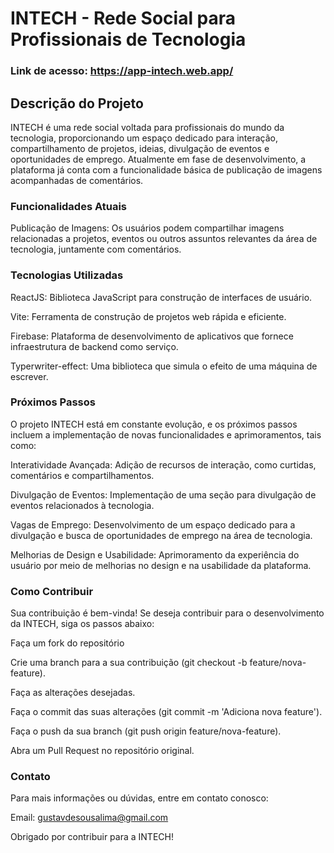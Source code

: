 # INTECH - Rede Social para Profissionais de Tecnologia

### Link de acesso: https://app-intech.web.app/

## Descrição do Projeto
INTECH é uma rede social voltada para profissionais do mundo da tecnologia, proporcionando um espaço dedicado para interação, compartilhamento de projetos, ideias, divulgação de eventos e oportunidades de emprego. Atualmente em fase de desenvolvimento, a plataforma já conta com a funcionalidade básica de publicação de imagens acompanhadas de comentários.

### Funcionalidades Atuais
Publicação de Imagens: Os usuários podem compartilhar imagens relacionadas a projetos, eventos ou outros assuntos relevantes da área de tecnologia, juntamente com comentários.

### Tecnologias Utilizadas
ReactJS: Biblioteca JavaScript para construção de interfaces de usuário.

Vite: Ferramenta de construção de projetos web rápida e eficiente.

Firebase: Plataforma de desenvolvimento de aplicativos que fornece infraestrutura de backend como serviço.

Typerwriter-effect: Uma biblioteca que simula o efeito de uma máquina de escrever.

### Próximos Passos
O projeto INTECH está em constante evolução, e os próximos passos incluem a implementação de novas funcionalidades e aprimoramentos, tais como:

Interatividade Avançada: Adição de recursos de interação, como curtidas, comentários e compartilhamentos.

Divulgação de Eventos: Implementação de uma seção para divulgação de eventos relacionados à tecnologia.

Vagas de Emprego: Desenvolvimento de um espaço dedicado para a divulgação e busca de oportunidades de emprego na área de tecnologia.

Melhorias de Design e Usabilidade: Aprimoramento da experiência do usuário por meio de melhorias no design e na usabilidade da plataforma.

### Como Contribuir
Sua contribuição é bem-vinda! Se deseja contribuir para o desenvolvimento da INTECH, siga os passos abaixo:

Faça um fork do repositório

Crie uma branch para a sua contribuição (git checkout -b feature/nova-feature).

Faça as alterações desejadas.

Faça o commit das suas alterações (git commit -m 'Adiciona nova feature').

Faça o push da sua branch (git push origin feature/nova-feature).

Abra um Pull Request no repositório original.

### Contato
Para mais informações ou dúvidas, entre em contato conosco:

Email: gustavdesousalima@gmail.com

Obrigado por contribuir para a INTECH!

